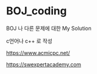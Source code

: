 # BOJ_coding

BOJ 나 다른 문제에 대한 My Solution

c언어나 c++ 로 작성



https://www.acmicpc.net/

https://swexpertacademy.com
